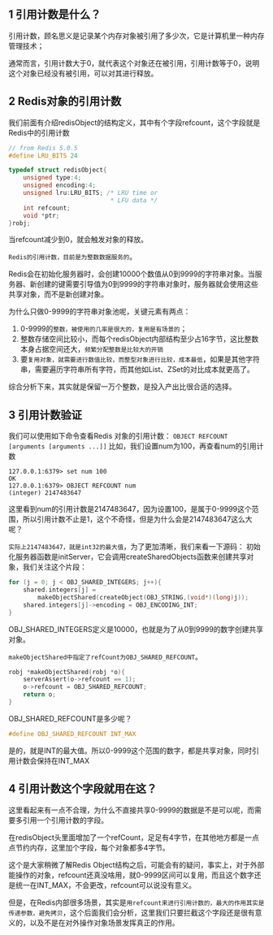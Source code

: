 
## 1 引用计数是什么？

引用计数，顾名思义是记录某个内存对象被引用了多少次，它是计算机里一种内存管理技术；

通常而言，引用计数大于0，就代表这个对象还在被引用，引用计数等于0，说明这个对象已经没有被引用，可以对其进行释放。
## 2 Redis对象的引用计数

我们前面有介绍redisObject的结构定义，其中有个字段refcount，这个字段就是Redis中的引用计数
```C
// from Redis 5.0.5
#define LRU_BITS 24

typedef struct redisObject{
	unsigned type:4;
	unsigned encoding:4;
	unsigned lru:LRU_BITS; /* LRU time or
							* LFU data */
	int refcount;
	void *ptr;
}robj;
```

当refcount减少到0，就会触发对象的释放。

`Redis的引用计数，目前是为整数数据服务的`。

Redis会在初始化服务器时，会创建10000个数值从0到9999的字符串对象。当服务器、新创建的键需要引导值为0到9999的字符串对象时，服务器就会使用这些共享对象，而不是新创建对象。

为什么只做0-9999的字符串对象池呢，关键元素有两点：
1. 0-9999的`整数，被使用的几率是很大的，复用是有场景的`；
2. 整数存储空间比较小，而每个redisObject内部结构至少占16字节，这比整数本身占据空间还大，`频繁分配整数是比较大的开销`
3. 要`复用对象，就需要进行数值比较，而整型对象进行比较，成本最低`，如果是其他字符串，需要遍历字符串所有字符，而其他如List、ZSet的对比成本就更高了。

综合分析下来，其实就是保留一万个整数，是投入产出比很合适的选择。
## 3 引用计数验证

我们可以使用如下命令查看Redis 对象的引用计数：
`OBJECT REFCOUNT [arguments [arguments ...]]`
比如，我们设置num为100，再查看num的引用计数
```shell
127.0.0.1:6379> set num 100
OK
127.0.0.1:6379> OBJECT REFCOUNT num
(integer) 2147483647
```

这里看到num的引用计数是2147483647，因为设置100，是属于0-9999这个范围，所以引用计数不止是1，这个不奇怪，但是为什么会是2147483647这么大呢？

`实际上2147483647，就是int32的最大值`，为了更加清晰，我们来看一下源码：
初始化服务器函数是initServer，它会调用createSharedObjects函数来创建共享对象，我们关注这个片段：
```C
for (j = 0; j < OBJ_SHARED_INTEGERS; j++){
	shared.integers[j] = 
		makeObjectShared(createObject(OBJ_STRING,(void*)(long)j));
	shared.integers[j]->encoding = OBJ_ENCODING_INT;
}
```

OBJ_SHARED_INTEGERS定义是10000，也就是为了从0到9999的数字创建共享对象。

`makeObjectShared中指定了refCount为OBJ_SHARED_REFCOUNT`。

```C
robj *makeObjectShared(robj *o){
	serverAssert(o->refcount == 1);
	o->refcount = OBJ_SHARED_REFCOUNT;
	return o;
}
```

OBJ_SHARED_REFCOUNT是多少呢？
```C
#define OBJ_SHARED_REFCOUNT INT_MAX
```

是的，就是INT的最大值。所以0-9999这个范围的数字，都是共享对象，同时引用计数会保持在INT_MAX


## 4 引用计数这个字段就用在这？

这里看起来有一点不合理，为什么不直接共享0-9999的数据是不是可以呢，而需要多引用一个引用计数的字段。

在redisObject头里面增加了一个refCount，足足有4字节，在其他地方都是一点点节约内存，这里加个字段，每个对象都多4字节。

这个是大家稍微了解Redis Object结构之后，可能会有的疑问，事实上，对于外部能操作的对象，refcount还真没啥用，就0-9999区间可以复用，而且这个数字还是统一在INT_MAX，不会更改，refcount可以说没有意义。

但是，在Redis内部很多场景，其实是`用refcount来进行引用计数的，最大的作用其实是传递参数，避免拷贝`，这个后面我们会分析，这里我们只要拦截这个字段还是很有意义的，以及不是在对外操作对象场景发挥真正的作用。
